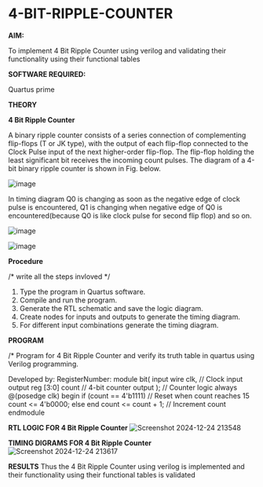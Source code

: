 # 4-BIT-RIPPLE-COUNTER

**AIM:**

To implement  4 Bit Ripple Counter using verilog and validating their functionality using their functional tables

**SOFTWARE REQUIRED:**

Quartus prime

**THEORY**

**4 Bit Ripple Counter**

A binary ripple counter consists of a series connection of complementing flip-flops (T or JK type), with the output of each flip-flop connected to the Clock Pulse input of the next higher-order flip-flop. The flip-flop holding the least significant bit receives the incoming count pulses. The diagram of a 4-bit binary ripple counter is shown in Fig. below.

![image](https://github.com/naavaneetha/4-BIT-RIPPLE-COUNTER/assets/154305477/cb4b74d4-31ab-4359-95d0-d22e67daba13)

In timing diagram Q0 is changing as soon as the negative edge of clock pulse is encountered, Q1 is changing when negative edge of Q0 is encountered(because Q0 is like clock pulse for second flip flop) and so on.

![image](https://github.com/naavaneetha/4-BIT-RIPPLE-COUNTER/assets/154305477/a573a7d6-014e-4e54-93e6-e2ac9530960b)

![image](https://github.com/naavaneetha/4-BIT-RIPPLE-COUNTER/assets/154305477/85e1958a-2fc1-49bb-9a9f-d58ccbf3663c)

**Procedure**

/* write all the steps invloved */
1. Type the program in Quartus software.
 2. Compile and run the program.
 3. Generate the RTL schematic and save the logic diagram.
 4. Create nodes for inputs and outputs to generate the timing diagram.
 5. For different input combinations generate the timing diagram.

**PROGRAM**

/* Program for 4 Bit Ripple Counter and verify its truth table in quartus using Verilog programming.

 Developed by: RegisterNumber:
 module bit(
 input wire clk, // Clock input
 output reg [3:0] count // 4-bit counter output
 );
 // Counter logic
 always @(posedge clk) begin
 if (count == 4'b1111) // Reset when count reaches 15
 count <= 4'b0000;
 else
 end
 count <= count + 1; // Increment count
 endmodule

**RTL LOGIC FOR 4 Bit Ripple Counter**
![Screenshot 2024-12-24 213548](https://github.com/user-attachments/assets/48d98d18-13c5-41a2-8692-4924338678c3)



**TIMING DIGRAMS FOR 4 Bit Ripple Counter**
![Screenshot 2024-12-24 213617](https://github.com/user-attachments/assets/b3f802f5-e110-403f-bf8c-ffef5f1a3a02)


**RESULTS**
Thus the 4 Bit Ripple Counter using verilog is implemented and their functionality
 using their functional tables is validated
